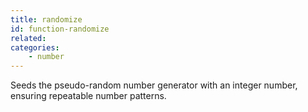 ```yaml
---
title: randomize
id: function-randomize
related:
categories:
    - number
---
```


Seeds the pseudo-random number generator with an
        integer number, ensuring repeatable number patterns.